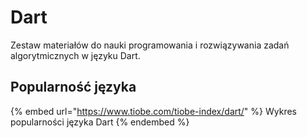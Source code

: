 # Dart

Zestaw materiałów do nauki programowania i rozwiązywania zadań algorytmicznych w języku Dart.

## Popularność języka

{% embed url="https://www.tiobe.com/tiobe-index/dart/" %}
Wykres popularności języka Dart
{% endembed %}